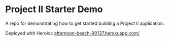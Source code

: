 # Project II Starter Demo

A repo for demonstrating how to get started building a Project II application.

Deployed with Heroku: [afternoon-beach-90137.herokuapp.com/](https://afternoon-beach-90137.herokuapp.com/)
